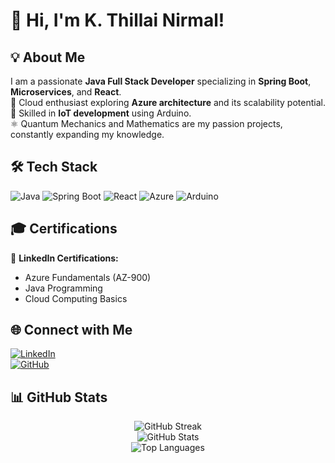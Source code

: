 # 👋 Hi, I'm K. Thillai Nirmal!

## 💡 About Me
I am a passionate **Java Full Stack Developer** specializing in **Spring Boot**, **Microservices**, and **React**.  
🏅 Cloud enthusiast exploring **Azure architecture** and its scalability potential.  
🔧 Skilled in **IoT development** using Arduino.  
⚛️ Quantum Mechanics and Mathematics are my passion projects, constantly expanding my knowledge.

## 🛠️ Tech Stack
![Java](https://img.shields.io/badge/Java-%23ED8B00.svg?style=for-the-badge&logo=java&logoColor=white)
![Spring Boot](https://img.shields.io/badge/Spring_Boot-%236DB33F.svg?style=for-the-badge&logo=spring&logoColor=white)
![React](https://img.shields.io/badge/React-%2361DAFB.svg?style=for-the-badge&logo=react&logoColor=black)
![Azure](https://img.shields.io/badge/Azure-%230072C6.svg?style=for-the-badge&logo=microsoftazure&logoColor=white)
![Arduino](https://img.shields.io/badge/Arduino-%2300979C.svg?style=for-the-badge&logo=arduino&logoColor=white)

## 🎓 Certifications
📜 **LinkedIn Certifications:**
- Azure Fundamentals (AZ-900)
- Java Programming
- Cloud Computing Basics

## 🌐 Connect with Me
[![LinkedIn](https://img.shields.io/badge/LinkedIn-Connect-blue?style=for-the-badge&logo=linkedin)](https://www.linkedin.com/in/k-thillai-nirmal)  
[![GitHub](https://img.shields.io/badge/GitHub-Profile-black?style=for-the-badge&logo=github)](https://github.com/thillainirmal-tech)

## 📊 GitHub Stats
<div align="center">
  <img src="https://github-readme-streak-stats.herokuapp.com/?user=thillainirmal-tech&theme=radical" alt="GitHub Streak" />
  <br>
  <img src="https://github-readme-stats.vercel.app/api?username=thillainirmal-tech&show_icons=true&theme=radical" alt="GitHub Stats" />
  <br>
  <img src="https://github-readme-stats.vercel.app/api/top-langs/?username=thillainirmal-tech&layout=compact&theme=radical" alt="Top Languages" />
</div>



